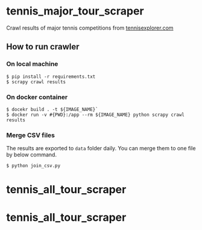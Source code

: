 # tennis_major_tour_scraper

Crawl results of major tennis competitions from [tennisexplorer.com](https://www.tennisexplorer.com/)

## How to run crawler

### On local machine

```
$ pip install -r requirements.txt
$ scrapy crawl results
```

### On docker container

```
$ docekr build . -t ${IMAGE_NAME}`
$ docker run -v #{PWD}:/app --rm ${IMAGE_NAME} python scrapy crawl results
```

### Merge CSV files

The results are exported to `data` folder daily.
You can merge them to one file by below command.

```
$ python join_csv.py
```
# tennis_all_tour_scraper
# tennis_all_tour_scraper
